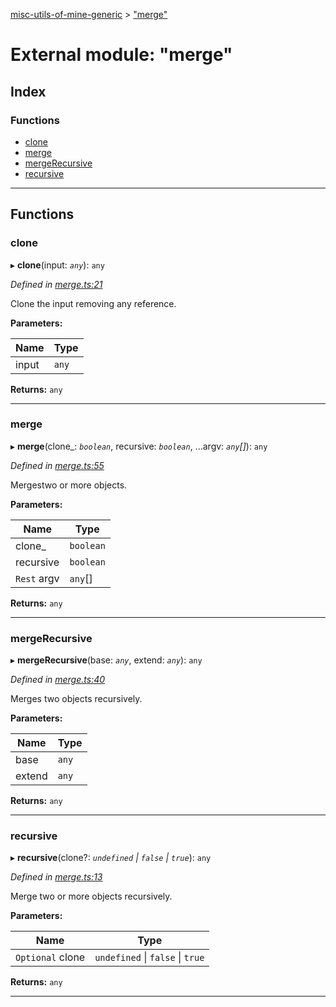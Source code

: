 [misc-utils-of-mine-generic](../README.md) > ["merge"](../modules/_merge_.md)

# External module: "merge"

## Index

### Functions

* [clone](_merge_.md#clone)
* [merge](_merge_.md#merge)
* [mergeRecursive](_merge_.md#mergerecursive)
* [recursive](_merge_.md#recursive)

---

## Functions

<a id="clone"></a>

###  clone

▸ **clone**(input: *`any`*): `any`

*Defined in [merge.ts:21](https://github.com/cancerberoSgx/misc-utils-of-mine/blob/dca33e4/misc-utils-of-mine-generic/src/merge.ts#L21)*

Clone the input removing any reference.

**Parameters:**

| Name | Type |
| ------ | ------ |
| input | `any` |

**Returns:** `any`

___
<a id="merge"></a>

###  merge

▸ **merge**(clone_: *`boolean`*, recursive: *`boolean`*, ...argv: *`any`[]*): `any`

*Defined in [merge.ts:55](https://github.com/cancerberoSgx/misc-utils-of-mine/blob/dca33e4/misc-utils-of-mine-generic/src/merge.ts#L55)*

Mergestwo or more objects.

**Parameters:**

| Name | Type |
| ------ | ------ |
| clone_ | `boolean` |
| recursive | `boolean` |
| `Rest` argv | `any`[] |

**Returns:** `any`

___
<a id="mergerecursive"></a>

###  mergeRecursive

▸ **mergeRecursive**(base: *`any`*, extend: *`any`*): `any`

*Defined in [merge.ts:40](https://github.com/cancerberoSgx/misc-utils-of-mine/blob/dca33e4/misc-utils-of-mine-generic/src/merge.ts#L40)*

Merges two objects recursively.

**Parameters:**

| Name | Type |
| ------ | ------ |
| base | `any` |
| extend | `any` |

**Returns:** `any`

___
<a id="recursive"></a>

###  recursive

▸ **recursive**(clone?: *`undefined` \| `false` \| `true`*): `any`

*Defined in [merge.ts:13](https://github.com/cancerberoSgx/misc-utils-of-mine/blob/dca33e4/misc-utils-of-mine-generic/src/merge.ts#L13)*

Merge two or more objects recursively.

**Parameters:**

| Name | Type |
| ------ | ------ |
| `Optional` clone | `undefined` \| `false` \| `true` |

**Returns:** `any`

___

